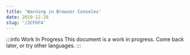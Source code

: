 ```yaml
---
title: 'Warning in Browser Consoles'
date: 2019-12-28
slug: '/2CF6F4'
---
```


:::info Work In Progress
This document is a work in progress. Come back later, or try other languages.
:::
